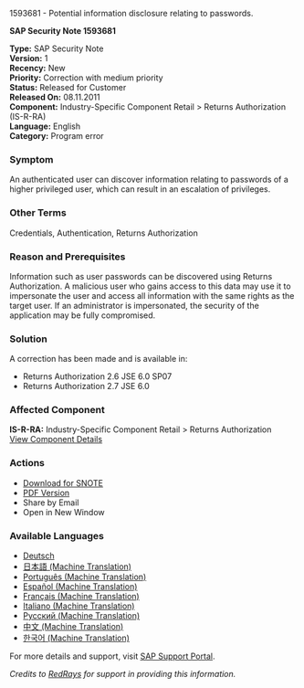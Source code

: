 1593681 - Potential information disclosure relating to passwords.

**SAP Security Note 1593681**

**Type:** SAP Security Note  
**Version:** 1  
**Recency:** New  
**Priority:** Correction with medium priority  
**Status:** Released for Customer  
**Released On:** 08.11.2011  
**Component:** Industry-Specific Component Retail > Returns Authorization (IS-R-RA)  
**Language:** English  
**Category:** Program error

### Symptom
An authenticated user can discover information relating to passwords of a higher privileged user, which can result in an escalation of privileges.

### Other Terms
Credentials, Authentication, Returns Authorization

### Reason and Prerequisites
Information such as user passwords can be discovered using Returns Authorization. A malicious user who gains access to this data may use it to impersonate the user and access all information with the same rights as the target user. If an administrator is impersonated, the security of the application may be fully compromised.

### Solution
A correction has been made and is available in:
- Returns Authorization 2.6 JSE 6.0 SP07
- Returns Authorization 2.7 JSE 6.0

### Affected Component
**IS-R-RA:** Industry-Specific Component Retail > Returns Authorization  
[View Component Details](https://me.sap.com/mynotes?tab=Search&sortBy=Relevance&filters=themk%25253Aeq~'IS-R-RA*'%25252BreleaseStatus%25253Aeq~'CustomerRelease'%25252BsecurityPatchDay%25253Aeq~'NotRestricted'%25252BfuzzyThreshold%25253Aeq~'0.9'&flag=mynotes)

### Actions
- [Download for SNOTE](https://notesdownloads.sap.com/note/0040000017251482017)
- [PDF Version](https://userapps.support.sap.com/sap/support/sfm/notes/print/0001593681?language=en-US&token=15228B7BE2D70C9FE03F2212996BFB1C)
- Share by Email
- Open in New Window

### Available Languages
- [Deutsch](https://me.sap.com/notes/0001593681/D)
- [日本語 (Machine Translation)](https://me.sap.com/notes/0001593681/J)
- [Português (Machine Translation)](https://me.sap.com/notes/0001593681/P)
- [Español (Machine Translation)](https://me.sap.com/notes/0001593681/S)
- [Français (Machine Translation)](https://me.sap.com/notes/0001593681/F)
- [Italiano (Machine Translation)](https://me.sap.com/notes/0001593681/I)
- [Русский (Machine Translation)](https://me.sap.com/notes/0001593681/R)
- [中文 (Machine Translation)](https://me.sap.com/notes/0001593681/1)
- [한국어 (Machine Translation)](https://me.sap.com/notes/0001593681/3)

For more details and support, visit [SAP Support Portal](https://me.sap.com/).

*Credits to [RedRays](https://redrays.io) for support in providing this information.*